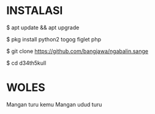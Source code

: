 # INSTALASI

$ apt update && apt upgrade

$ pkg install python2 togog figlet php

$ git clone https://github.com/bangjawa/ngabalin.sange

$ cd d34th5kull


# WOLES
Mangan turu kemu
Mangan udud turu
